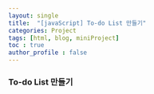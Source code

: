 ```yaml
---
layout: single
title:  "[javaScript] To-do List 만들기"
categories: Project
tags: [html, blog, miniProject] 
toc : true
author_profile : false 
---
```


### To-do List 만들기
